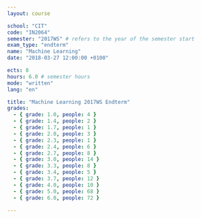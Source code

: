 ```yaml
---
layout: course

school: "CIT"
code: "IN2064"
semester: "2017WS" # refers to the year of the semester start
exam_type: "endterm"
name: "Machine Learning"
date: "2018-03-27 12:00:00 +0100"

ects: 8
hours: 6.0 # semester hours
mode: "written"
lang: "en"

title: "Machine Learning 2017WS Endterm"
grades:
  - { grade: 1.0, people: 4 }
  - { grade: 1.4, people: 2 }
  - { grade: 1.7, people: 1 }
  - { grade: 2.0, people: 3 }
  - { grade: 2.3, people: 1 }
  - { grade: 2.4, people: 6 }
  - { grade: 2.7, people: 8 }
  - { grade: 3.0, people: 14 }
  - { grade: 3.3, people: 8 }
  - { grade: 3.4, people: 5 }
  - { grade: 3.7, people: 12 }
  - { grade: 4.0, people: 10 }
  - { grade: 5.0, people: 68 }
  - { grade: 6.0, people: 72 }

---
```



